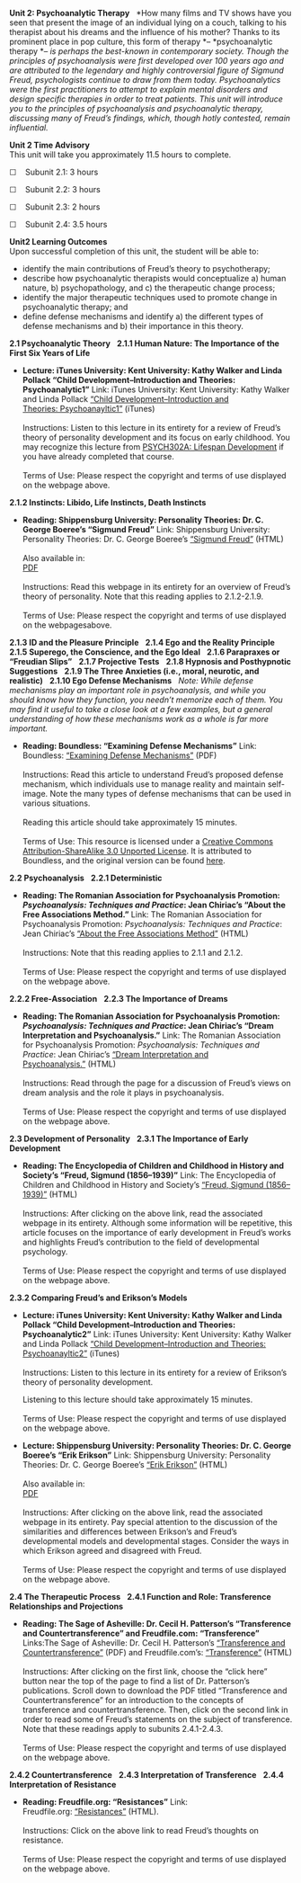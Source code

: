 **Unit 2: Psychoanalytic Therapy** <span id="2"></span> 
*How many films and TV shows have you seen that present the image of an
individual lying on a couch, talking to his therapist about his dreams
and the influence of his mother? Thanks to its prominent place in pop
culture, this form of therapy *– *psychoanalytic therapy *– *is perhaps
the best-known in contemporary society. Though the principles of
psychoanalysis were first developed over 100 years ago and are
attributed to the legendary and highly controversial figure of Sigmund
Freud, psychologists continue to draw from them today. Psychoanalytics
were the first practitioners to attempt to explain mental disorders and
design specific therapies in order to treat patients. This unit will
introduce you to the principles of psychoanalysis and psychoanalytic
therapy, discussing many of Freud’s findings, which, though hotly
contested, remain influential.*

**Unit 2 Time Advisory**  
This unit will take you approximately 11.5 hours to complete.  
  
 ☐    Subunit 2.1: 3 hours  
  
 ☐    Subunit 2.2: 3 hours  
  
 ☐    Subunit 2.3: 2 hours  
  
 ☐    Subunit 2.4: 3.5 hours

**Unit2 Learning Outcomes**  
Upon successful completion of this unit, the student will be able to:

-   identify the main contributions of Freud’s theory to psychotherapy;
-   describe how psychoanalytic therapists would conceptualize a) human
    nature, b) psychopathology, and c) the therapeutic change process;
-   identify the major therapeutic techniques used to promote change in
    psychoanalytic therapy; and
-   define defense mechanisms and identify a) the different types of
    defense mechanisms and b) their importance in this theory.

**2.1 Psychoanalytic Theory** <span id="2.1"></span> 
**2.1.1 Human Nature: The Importance of the First Six Years of Life**
<span id="2.1.1"></span> 
-   **Lecture: iTunes University: Kent University: Kathy Walker and
    Linda Pollack “Child Development–Introduction and Theories:
    Psychoanalytic1”**
    Link: iTunes University: Kent University: Kathy Walker and Linda
    Pollack [“Child Development–Introduction and
    Theories: Psychoanayltic1”](http://deimos3.apple.com/WebObjects/Core.woa/Browse/kent.edu.1614444437.01614444444) (iTunes)  
        
     Instructions: Listen to this lecture in its entirety for a review
    of Freud’s theory of personality development and its focus on early
    childhood. You may recognize this lecture from [PSYCH302A: Lifespan
    Development](http://www.saylor.org/courses/psych302a) if you have
    already completed that course.  
        
     Terms of Use: Please respect the copyright and terms of use
    displayed on the webpage above. 

**2.1.2 Instincts: Libido, Life Instincts, Death Instincts** <span
id="2.1.2"></span> 
-   **Reading: Shippensburg University: Personality Theories: Dr. C.
    George Boeree’s “Sigmund Freud”**
    Link: Shippensburg University: Personality Theories: Dr. C. George
    Boeree’s [“Sigmund
    Freud”](http://webspace.ship.edu/cgboer/freud.html) (HTML)  
        
     Also available in:  
     [PDF](http://www.social-psychology.de/do/pt_freud)  
        
     Instructions: Read this webpage in its entirety for an overview of
    Freud’s theory of personality. Note that this reading applies to
    2.1.2-2.1.9.   
        
     Terms of Use: Please respect the copyright and terms of use
    displayed on the webpagesabove. 

**2.1.3 ID and the Pleasure Principle** <span id="2.1.3"></span> 
**2.1.4 Ego and the Reality Principle** <span id="2.1.4"></span> 
**2.1.5 Superego, the Conscience, and the Ego Ideal** <span
id="2.1.5"></span> 
**2.1.6 Parapraxes or “Freudian Slips”** <span id="2.1.6"></span> 
**2.1.7 Projective Tests** <span id="2.1.7"></span> 
**2.1.8 Hypnosis and Posthypnotic Suggestions** <span
id="2.1.8"></span> 
**2.1.9 The Three Anxieties (i.e., moral, neurotic, and realistic)**
<span id="2.1.9"></span> 
**2.1.10 Ego Defense Mechanisms** <span id="2.1.10"></span> 
*Note: While defense mechanisms play an important role in
psychoanalysis, and while you should know how they function, you needn’t
memorize each of them. You may find it useful to take a close look at a
few examples, but a general understanding of how these mechanisms work
as a whole is far more important.*

-   **Reading: Boundless: “Examining Defense Mechanisms”**
    Link: Boundless: [“Examining Defense
    Mechanisms”](http://www.saylor.org/site/wp-content/uploads/2013/05/Boundless.coms-Examining-Defense-Mechanisms.pdf)
    (PDF)  
        
     Instructions: Read this article to understand Freud’s proposed
    defense mechanism, which individuals use to manage reality and
    maintain self-image. Note the many types of defense mechanisms that
    can be used in various situations.  
        
     Reading this article should take approximately 15 minutes.  
        
     Terms of Use: This resource is licensed under a [Creative Commons
    Attribution-ShareAlike 3.0 Unported
    License](http://creativecommons.org/licenses/by-sa/3.0/). It is
    attributed to Boundless, and the original version can be found
    [here](https://www.boundless.com/psychology/personality/theories-personality/examining-defense-mechanisms/).

**2.2 Psychoanalysis** <span id="2.2"></span> 
**2.2.1 Deterministic** <span id="2.2.1"></span> 
-   **Reading: The Romanian Association for Psychoanalysis Promotion:
    *Psychoanalysis: Techniques and Practice*: Jean Chiriac’s “About the
    Free Associations Method.”**
    Link: The Romanian Association for Psychoanalysis Promotion:
    *Psychoanalysis: Techniques and Practice*: Jean Chiriac’s [“About
    the Free Associations
    Method”](http://www.freudfile.org/psychoanalysis/free_associations.html) (HTML)  
        
     Instructions: Note that this reading applies to 2.1.1 and 2.1.2.  
        
     Terms of Use: Please respect the copyright and terms of use
    displayed on the webpage above.

**2.2.2 Free-Association** <span id="2.2.2"></span> 
**2.2.3 The Importance of Dreams** <span id="2.2.3"></span> 
-   **Reading: The Romanian Association for Psychoanalysis Promotion:
    *Psychoanalysis: Techniques and Practice*: Jean Chiriac’s “Dream
    Interpretation and Psychoanalysis.”**
    Link: The Romanian Association for Psychoanalysis Promotion:
    *Psychoanalysis: Techniques and Practice*: Jean Chiriac’s [“Dream
    Interpretation and
    Psychoanalysis.”](http://freudfile.org/psychoanalysis/dream_interpretation_and.html) (HTML)  
        
     Instructions: Read through the page for a discussion of Freud’s
    views on dream analysis and the role it plays in psychoanalysis.  
        
     Terms of Use: Please respect the copyright and terms of use
    displayed on the webpage above.

**2.3 Development of Personality** <span id="2.3"></span> 
**2.3.1 The Importance of Early Development** <span id="2.3.1"></span> 
-   **Reading: The Encyclopedia of Children and Childhood in History and
    Society’s “Freud, Sigmund (1856–1939)”**
    Link: The Encyclopedia of Children and Childhood in History and
    Society’s [“Freud, Sigmund
    (1856–1939)”](http://www.faqs.org/childhood/Fa-Gr/Freud-Sigmund-1856-1939.html) (HTML)  
        
     Instructions: After clicking on the above link, read the associated
    webpage in its entirety. Although some information will be
    repetitive, this article focuses on the importance of early
    development in Freud’s works and highlights Freud’s contribution to
    the field of developmental psychology.  
        
     Terms of Use: Please respect the copyright and terms of use
    displayed on the webpage above. 

**2.3.2 Comparing Freud’s and Erikson’s Models** <span
id="2.3.2"></span> 
-   **Lecture: iTunes University: Kent University: Kathy Walker and
    Linda Pollack “Child Development–Introduction and Theories:
    Psychoanalytic2”**
    Link: iTunes University: Kent University: Kathy Walker and Linda
    Pollack [“Child Development–Introduction and Theories:
    Psychoanayltic2”](http://deimos3.apple.com/WebObjects/Core.woa/Browse/kent.edu.1614444437.01614444444) (iTunes)  
        
     Instructions: Listen to this lecture in its entirety for a review
    of Erikson’s theory of personality development.    
      
     Listening to this lecture should take approximately 15 minutes.  
        
     Terms of Use: Please respect the copyright and terms of use
    displayed on the webpage above. 

-   **Lecture: Shippensburg University: Personality Theories: Dr. C.
    George Boeree’s “Erik Erikson”**
    Link: Shippensburg University: Personality Theories: Dr. C. George
    Boeree’s [“Erik
    Erikson”](http://webspace.ship.edu/cgboer/erikson.html) (HTML)  
        
     Also available in:  
     [PDF](http://www.social-psychology.de/do/pt_erikson.pdf)  
        
     Instructions: After clicking on the above link, read the associated
    webpage in its entirety. Pay special attention to the discussion of
    the similarities and differences between Erikson’s and Freud’s
    developmental models and developmental stages. Consider the ways in
    which Erikson agreed and disagreed with Freud.  
        
     Terms of Use: Please respect the copyright and terms of use
    displayed on the webpage above. 

**2.4 The Therapeutic Process** <span id="2.4"></span> 
**2.4.1 Function and Role: Transference Relationships and Projections**
<span id="2.4.1"></span> 
-   **Reading: The Sage of Asheville: Dr. Cecil H. Patterson’s
    “Transference and Countertransference” and Freudfile.com:
    “Transference”**
    Links:The Sage of Asheville: Dr. Cecil H. Patterson’s [“Transference
    and
    Countertransference”](http://www.sageofasheville.com/pubs.html) (PDF)
    and Freudfile.com’s:
    [“Transference”](http://www.freudfile.org/psychoanalysis/transference.html) (HTML)  
        
     Instructions: After clicking on the first link, choose the “click
    here” button near the top of the page to find a list of Dr.
    Patterson’s publications. Scroll down to download the PDF titled
    “Transference and Countertransference” for an introduction to the
    concepts of transference and countertransference. Then, click on the
    second link in order to read some of Freud’s statements on the
    subject of transference. Note that these readings apply to subunits
    2.4.1-2.4.3.  
        
     Terms of Use: Please respect the copyright and terms of use
    displayed on the webpage above.

**2.4.2 Countertransference** <span id="2.4.2"></span> 
**2.4.3 Interpretation of Transference** <span id="2.4.3"></span> 
**2.4.4 Interpretation of Resistance** <span id="2.4.4"></span> 
-   **Reading: Freudfile.org: “Resistances”**
    Link:
    Freudfile.org: [“Resistances”](http://www.freudfile.org/psychoanalysis/resistance.html) (HTML).  
        
     Instructions: Click on the above link to read Freud’s thoughts on
    resistance.  
        
     Terms of Use: Please respect the copyright and terms of use
    displayed on the webpage above.


